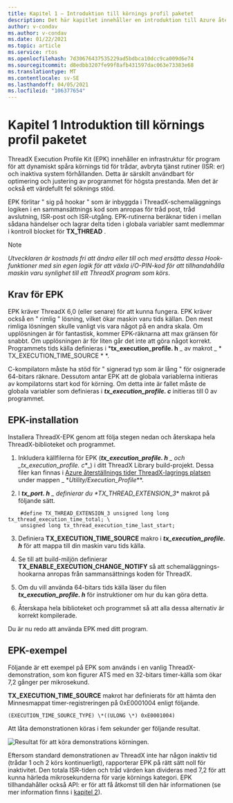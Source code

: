 ```yaml
---
title: Kapitel 1 – Introduktion till körnings profil paketet
description: Det här kapitlet innehåller en introduktion till Azure återställnings tider ThreadX Execution Profile Kit (EPK).
author: v-condav
ms.author: v-condav
ms.date: 01/22/2021
ms.topic: article
ms.service: rtos
ms.openlocfilehash: 7d30676437535229ad5bdbca10dcc9ca009d6e74
ms.sourcegitcommit: d8edbb3207fe99f8afb431597dac063e73383e68
ms.translationtype: MT
ms.contentlocale: sv-SE
ms.lasthandoff: 04/05/2021
ms.locfileid: "106377654"
---
```

# <a name="chapter-1--introduction-to-the-execution-profile-kit"></a>Kapitel 1 Introduktion till körnings profil paketet

ThreadX Execution Profile Kit (EPK) innehåller en infrastruktur för program för att dynamiskt spåra körnings tid för trådar, avbryta tjänst rutiner (ISR: er) och inaktiva system förhållanden. Detta är särskilt användbart för optimering och justering av programmet för högsta prestanda. Men det är också ett värdefullt fel söknings stöd.

EPK förlitar \" sig på hookar \" som är inbyggda i ThreadX-schemaläggnings logiken i en sammansättnings kod som anropas för tråd post, tråd avslutning, ISR-post och ISR-utgång. EPK-rutinerna beräknar tiden i mellan sådana händelser och lagrar delta tiden i globala variabler samt medlemmar i kontroll blocket för **TX_THREAD** .

> [!NOTE]
> *Utvecklaren är kostnads fri att ändra eller till och med ersätta dessa Hook-funktioner med sin egen logik för att växla i/O-PIN-kod för att tillhandahålla maskin varu synlighet till ett ThreadX program som körs*.

## 

## <a name="epk-requirements"></a>Krav för EPK

EPK kräver ThreadX 6,0 (eller senare) för att kunna fungera. EPK kräver också en \" rimlig \" lösning, vilket ökar maskin varu tids källan. Den mest rimliga lösningen skulle vanligt vis vara något på en andra skala. Om upplösningen är för fantastisk, kommer EPK-räknarna att max gränsen för snabbt. Om upplösningen är för liten går det inte att göra något korrekt. Programmets tids källa definieras i ***tx_execution_profile. h** _ av makrot _ * TX_EXECUTION_TIME_SOURCE * *.

C-kompilatorn måste ha stöd för \" signerad typ som är lång \" för osignerade 64-bitars räknare. Dessutom antar EPK att de globala variablerna initieras av kompilatorns start kod för körning. Om detta inte är fallet måste de globala variabler som definieras i ***tx_execution_profile. c*** initieras till 0 av programmet.

## <a name="epk-installation"></a>EPK-installation

Installera ThreadX-EPK genom att följa stegen nedan och återskapa hela ThreadX-biblioteket och programmet.

1. Inkludera källfilerna för EPK (***tx_execution_profile. h** _ och _*_tx_execution_profile. c_*_) i ditt ThreadX Library build-projekt. Dessa filer kan finnas i [Azure återställnings tider ThreadX-lagrings platsen](<https://github.com/azure-rtos/threadx>) under mappen _ *_Utility/Execution_Profile_**.

1. I ***tx_port. h** _ definierar du \*TX_THREAD_EXTENSION_3** makrot på följande sätt.
```
    #define TX_THREAD_EXTENSION_3 unsigned long long tx_thread_execution_time_total; \
    unsigned long tx_thread_execution_time_last_start;
```

3. Definiera **TX_EXECUTION_TIME_SOURCE** makro i **_tx_execution_profile. h_** för att mappa till din maskin varu tids källa.

1. Se till att build-miljön definierar **TX_ENABLE_EXECUTION_CHANGE_NOTIFY** så att schemaläggnings-hookarna anropas från sammansättnings koden för ThreadX.

1. Om du vill använda 64-bitars tids källa läser du filen ***tx_execution_profile. h*** för instruktioner om hur du kan göra detta.

1. Återskapa hela biblioteket och programmet så att alla dessa alternativ är korrekt kompilerade.

Du är nu redo att använda EPK med ditt program.

##  <a name="epk-example"></a>EPK-exempel 

Följande är ett exempel på EPK som används i en vanlig ThreadX-demonstration, som kon figurer ATS med en 32-bitars timer-källa som ökar 7,2 gånger per mikrosekund. 

**TX_EXECUTION_TIME_SOURCE** makrot har definierats för att hämta den Minnesmappat timer-registreringen på 0xE0001004 enligt följande.
```
(EXECUTION_TIME_SOURCE_TYPE) \*((ULONG \*) 0xE0001004)
```

Att låta demonstrationen köras i fem sekunder ger följande resultat.

![Resultat för att köra demonstrations körningen.](media/demo_results.png)

Eftersom standard demonstrationen av ThreadX inte har någon inaktiv tid (trådar 1 och 2 körs kontinuerligt), rapporterar EPK på rätt sätt noll för inaktivitet. Den totala ISR-tiden och tråd värden kan divideras med 7,2 för att kunna härleda mikrosekunderna för varje körnings kategori. EPK tillhandahåller också API: er för att få åtkomst till den här informationen (se mer information finns i [kapitel 2](chapter2.md)).